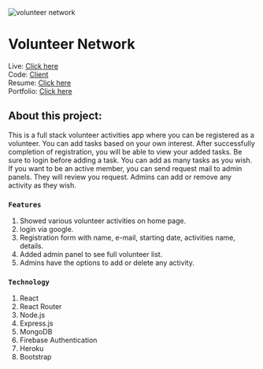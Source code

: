<img src="https://i.ibb.co/Wg96LQk/vol-net1.png" alt="volunteer network" />

# Volunteer Network

Live: [Click here](https://volunteer-network-ef243.web.app/)
<br />
Code: [Client](https://github.com/Fuad9/volunteer-network)
<br />
Resume: [Click here](https://drive.google.com/file/d/1MeVsJm8yHwUXvnvfv-XBqE7Al3NxKDih/view?usp=sharing)
<br />
Portfolio: [Click here](https://fuad-portfolio.netlify.app/)

## About this project:

This is a full stack volunteer activities app where you can be registered as a volunteer. You can add tasks based on your own interest. After successfully completion of registration, you will be able to view your added tasks. Be sure to login before adding a task. You can add as many tasks as you wish. If you want to be an active member, you can send request mail to admin panels. They will review you request. Admins can add or remove any activity as they wish.

### `Features`

1. Showed various volunteer activities on home page.
2. login via google. 
3. Registration form with name, e-mail, starting date, activities name, details.
4. Added admin panel to see full volunteer list.
5. Admins have the options to add or delete any activity.

### `Technology`

1. React
2. React Router
3. Node.js
4. Express.js
5. MongoDB
6. Firebase Authentication
7. Heroku
8. Bootstrap
